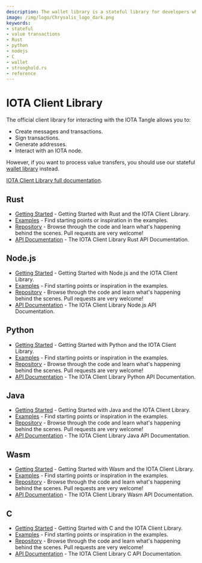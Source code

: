 ```yaml
---
description: The wallet library is a stateful library for developers who want to use IOTA for token transfers. This library has a stateful design and supports the handling and monitoring of multiple accounts and addresses.
image: /img/logo/Chrysalis_logo_dark.png
keywords:
- stateful
- value transactions
- Rust
- python
- nodejs
- C
- wallet
- stronghold.rs
- reference
---
```

# IOTA Client Library

The official client library for interacting with the IOTA Tangle allows you to:

- Create messages and transactions.
- Sign transactions.
- Generate addresses.
- Interact with an IOTA node.

However, if you want to process value transfers, you should use our stateful [wallet library](wallet.md) instead.

[IOTA Client Library full documentation](./libraries/client).

## Rust

- [Getting Started](https://wiki.iota.org/iota.rs/libraries/rust/getting_started) - Getting Started with Rust and the IOTA Client Library.
- [Examples](https://wiki.iota.org/iota.rs/libraries/rust/examples) - Find starting points or inspiration in the examples.
- [Repository](https://github.com/iotaledger/iota.rs) - Browse through the code and learn what's happening behind the scenes. Pull requests are very welcome!
- [API Documentation](https://wiki.iota.org/iota.rs/libraries/rust/api_reference) - The IOTA Client Library Rust API Documentation.

## Node.js

- [Getting Started](https://wiki.iota.org/iota.rs/libraries/nodejs/getting_started) - Getting Started with Node.js and the IOTA Client Library.
- [Examples](https://wiki.iota.org/iota.rs/libraries/nodejs/examples) - Find starting points or inspiration in the examples.
- [Repository](https://github.com/iotaledger/iota.rs) - Browse through the code and learn what's happening behind the scenes. Pull requests are very welcome!
- [API Documentation](https://wiki.iota.org/iota.rs/libraries/nodejs/api_reference) - The IOTA Client Library Node.js API Documentation.


## Python

- [Getting Started](https://wiki.iota.org/iota.rs/libraries/python/getting_started) - Getting Started with Python and the IOTA Client Library.
- [Examples](https://wiki.iota.org/iota.rs/libraries/python/examples) - Find starting points or inspiration in the examples.
- [Repository](https://github.com/iotaledger/iota.rs/tree/dev/bindings/python) - Browse through the code and learn what's happening behind the scenes. Pull requests are very welcome!
- [API Documentation](https://wiki.iota.org/iota.rs/libraries/python/api_reference) - The IOTA Client Library Python API Documentation.

## Java

- [Getting Started](https://wiki.iota.org/iota.rs/libraries/java/getting_started) - Getting Started with Java and the IOTA Client Library.
- [Examples](https://wiki.iota.org/iota.rs/libraries/java/examples) - Find starting points or inspiration in the examples.
- [Repository](https://github.com/iotaledger/iota.rs/tree/dev/bindings/java) - Browse through the code and learn what's happening behind the scenes. Pull requests are very welcome!
- [API Documentation](https://wiki.iota.org/iota.rs/libraries/java/api_reference) - The IOTA Client Library Java API Documentation.

## Wasm

- [Getting Started](https://wiki.iota.org/iota.rs/libraries/wasm/getting_started) - Getting Started with Wasm and the IOTA Client Library.
- [Examples](https://wiki.iota.org/iota.rs/libraries/wasm/examples) - Find starting points or inspiration in the examples.
- [Repository](https://github.com/iotaledger/iota.rs/tree/dev/bindings/wasm) - Browse through the code and learn what's happening behind the scenes. Pull requests are very welcome!
- [API Documentation](https://wiki.iota.org/iota.rs/libraries/wasm/api_reference) - The IOTA Client Library Wasm API Documentation.

## C

- [Getting Started](https://iota-c-client.readthedocs.io/en/latest/client_intro.html) - Getting Started with C and the IOTA Client Library.
- [Examples](https://iota-c-client.readthedocs.io/en/latest/client_examples.html) - Find starting points or inspiration in the examples.
- [Repository](https://github.com/iotaledger/iota.c) - Browse through the code and learn what's happening behind the scenes. Pull requests are very welcome!
- [API Documentation](https://iota-c-client.readthedocs.io/en/latest/api/client.html) - The IOTA Client Library C API Documentation.
